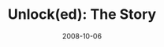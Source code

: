 ---
layout: music 
title: "Unlock(ed): The Story"
series: "Unlock(ed)"
date: 2008-10-06 
description: "Brian Tome discusses God's plan for his creation and how we're each to be \"unlocked\" and to \"unlock\" others."
audio: "http://s3.amazonaws.com/crossroadsaudiomessages/Unlocked_Week1_The_Story_10-5-2008_Tome.mp3"
audio-duration: "36:22"
src: "http://www.crossroads.net/players/media/mediumHz/Unlocked_190x110.gif"
---